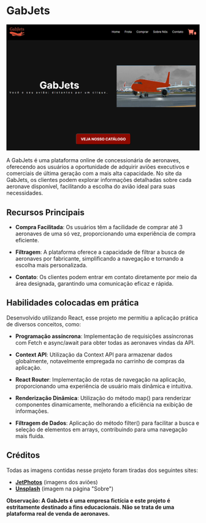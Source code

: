 # GabJets
<p align="center">
    <img src="https://github.com/GabrielLima5/imagens-projetos/blob/main/images/GabJets.png" alt="Projeto GabJets">
</p>

A GabJets é uma plataforma online de concessionária de aeronaves, oferecendo aos usuários a oportunidade de adquirir aviões executivos e comerciais de última geração com a mais alta capacidade. No site da GabJets, os clientes podem explorar informações detalhadas sobre cada aeronave disponível, facilitando a escolha do avião ideal para suas necessidades.

## Recursos Principais
* **Compra Facilitada**: Os usuários têm a facilidade de comprar até 3 aeronaves de uma só vez, proporcionando uma experiência de compra eficiente.

* **Filtragem**: A plataforma oferece a capacidade de filtrar a busca de aeronaves por fabricante, simplificando a navegação e tornando a escolha mais personalizada.

* **Contato**: Os clientes podem entrar em contato diretamente por meio da área designada, garantindo uma comunicação eficaz e rápida.

## Habilidades colocadas em prática
Desenvolvido utilizando React, esse projeto me permitiu a aplicação prática de diversos conceitos, como:

* **Programação assíncrona**: Implementação de requisições assíncronas com Fetch e async/await para obter todas as aeronaves vindas da API.

* **Context API**: Utilização da Context API para armazenar dados globalmente, notavelmente empregada no carrinho de compras da aplicação.

* **React Router**: Implementação de rotas de navegação na aplicação, proporcionando uma experiência de usuário mais dinâmica e intuitiva.

* **Renderização Dinâmica**: Utilização do método map() para renderizar componentes dinamicamente, melhorando a eficiência na exibição de informações.

* **Filtragem de Dados**: Aplicação do método filter() para facilitar a busca e seleção de elementos em arrays, contribuindo para uma navegação mais fluida.

## Créditos
Todas as imagens contidas nesse projeto foram tiradas dos seguintes sites:
* **<a href="https://www.jetphotos.com/">JetPhotos</a>** (imagens dos aviões)
* **<a href="https://unsplash.com/">Unsplash</a>** (imagem na página "Sobre")

**Observação: A GabJets é uma empresa fictícia e este projeto é estritamente destinado a fins educacionais. Não se trata de uma plataforma real de venda de aeronaves.**